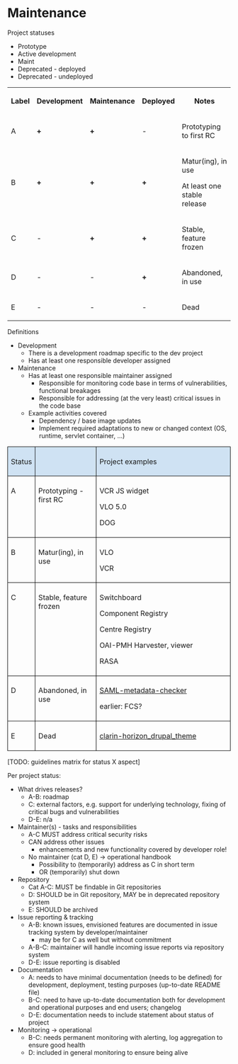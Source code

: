 # Maintenance

Project statuses

- Prototype
- Active development
- Maint
- Deprecated - deployed
- Deprecated - undeployed

<table>
  <tbody>
    <tr>
      <th>
        <p>Label</p>
      </th>
      <th>
        <p>Development</p>
      </th>
      <th>
        <p>Maintenance</p>
      </th>
      <th>
        <p>Deployed</p>
      </th>
      <th>
        <p>Notes</p>
      </th>
    </tr>
    <tr>
      <td>
        <p>A</p>
      </td>
      <td>
        <p><strong>+</strong></p>
      </td>
      <td>
        <p><strong>+</strong></p>
      </td>
      <td>
        <p>-</p>
      </td>
      <td>
        <p>Prototyping to first RC</p>
      </td>
    </tr>
    <tr>
      <td>
        <p>B</p>
      </td>
      <td>
        <p><strong>+</strong></p>
      </td>
      <td>
        <p><strong>+</strong></p>
      </td>
      <td>
        <p><strong>+</strong></p>
      </td>
      <td>
        <p>Matur(ing), in use</p>
        <p>At least one stable release</p>
      </td>
    </tr>
    <tr>
      <td>
        <p>C</p>
      </td>
      <td>
        <p>-</p>
      </td>
      <td>
        <p><strong>+</strong></p>
      </td>
      <td>
        <p><strong>+</strong></p>
      </td>
      <td>
        <p>Stable, feature frozen</p>
      </td>
    </tr>
    <tr>
      <td>
        <p>D</p>
      </td>
      <td>
        <p>-</p>
      </td>
      <td>
        <p>-</p>
      </td>
      <td>
        <p><strong>+</strong></p>
      </td>
      <td>
        <p>Abandoned, in use</p>
      </td>
    </tr>
    <tr>
      <td>
        <p>E</p>
      </td>
      <td>
        <p>-</p>
      </td>
      <td>
        <p>-</p>
      </td>
      <td>
        <p>-</p>
      </td>
      <td>
        <p>Dead</p>
      </td>
    </tr>
  </tbody>
</table>

Definitions

- Development
   - There is a development roadmap specific to the dev project
   - Has at least one responsible developer assigned
- Maintenance
   - Has at least one responsible maintainer assigned
      - Responsible for monitoring code base in terms of vulnerabilities, functional breakages
      - Responsible for addressing (at the very least) critical issues in the code base
   - Example activities covered
      - Dependency / base image updates
      - Implement required adaptations to new or changed context (OS, runtime, servlet container, ...)

<table width="624" cellpadding="7" cellspacing="0" style="page-break-before: auto; page-break-after: auto"><colgroup><col width="41"> <col width="150"> <col width="389"></colgroup><tbody><tr valign="top"><td width="41" bgcolor="#cfe2f3" style="background: #cfe2f3; border: 1.00pt solid #000000; padding: 0.07in"><p align="left" style="page-break-inside: auto; orphans: 0; widows: 0; border: none; padding: 0in; background: transparent; page-break-after: auto">Status</p></td><td width="150" bgcolor="#cfe2f3" style="background: #cfe2f3; border: 1.00pt solid #000000; padding: 0.07in"><p align="left" style="page-break-inside: auto; orphans: 0; widows: 0; border: none; padding: 0in; background: transparent; page-break-after: auto"><br></p></td><td width="389" bgcolor="#cfe2f3" style="background: #cfe2f3; border: 1.00pt solid #000000; padding: 0.07in"><p align="left" style="page-break-inside: auto; orphans: 0; widows: 0; border: none; padding: 0in; background: transparent; page-break-after: auto">Project examples</p></td></tr><tr valign="top"><td width="41" style="background: transparent; border: 1.00pt solid #000000; padding: 0.07in"><p align="left" style="page-break-inside: auto; orphans: 0; widows: 0; border: none; padding: 0in; background: transparent; page-break-after: auto">A</p></td><td width="150" style="border: 1.00pt solid #000000; padding: 0.07in"><p align="left" style="orphans: 0; widows: 0">Prototyping - first RC</p></td><td width="389" style="background: transparent; border: 1.00pt solid #000000; padding: 0.07in"><p align="left" style="page-break-inside: auto; orphans: 0; widows: 0; margin-bottom: 0in; border: none; padding: 0in; background: transparent; page-break-after: auto">VCR JS widget</p><p align="left" style="page-break-inside: auto; orphans: 0; widows: 0; margin-bottom: 0in; border: none; padding: 0in; background: transparent; page-break-after: auto">VLO 5.0</p><p align="left" style="orphans: 0; widows: 0">DOG</p></td></tr><tr valign="top"><td width="41" style="background: transparent; border: 1.00pt solid #000000; padding: 0.07in"><p align="left" style="page-break-inside: auto; orphans: 0; widows: 0; border: none; padding: 0in; background: transparent; page-break-after: auto">B</p></td><td width="150" style="border: 1.00pt solid #000000; padding: 0.07in"><p align="left" style="orphans: 0; widows: 0">Matur(ing), in use</p></td><td width="389" style="background: transparent; border: 1.00pt solid #000000; padding: 0.07in"><p align="left" style="page-break-inside: auto; orphans: 0; widows: 0; margin-bottom: 0in; border: none; padding: 0in; background: transparent; page-break-after: auto">VLO</p><p align="left" style="page-break-inside: auto; orphans: 0; widows: 0; border: none; padding: 0in; background: transparent; page-break-after: auto">VCR</p></td></tr><tr valign="top"><td width="41" style="background: transparent; border: 1.00pt solid #000000; padding: 0.07in"><p align="left" style="page-break-inside: auto; orphans: 0; widows: 0; border: none; padding: 0in; background: transparent; page-break-after: auto">C</p></td><td width="150" style="border: 1.00pt solid #000000; padding: 0.07in"><p align="left" style="orphans: 0; widows: 0">Stable, feature frozen</p></td><td width="389" style="background: transparent; border: 1.00pt solid #000000; padding: 0.07in"><p align="left" style="page-break-inside: auto; orphans: 0; widows: 0; margin-bottom: 0in; border: none; padding: 0in; background: transparent; page-break-after: auto">Switchboard</p><p align="left" style="page-break-inside: auto; orphans: 0; widows: 0; margin-bottom: 0in; border: none; padding: 0in; background: transparent; page-break-after: auto">Component Registry</p><p align="left" style="page-break-inside: auto; orphans: 0; widows: 0; margin-bottom: 0in; border: none; padding: 0in; background: transparent; page-break-after: auto">Centre Registry</p><p align="left" style="page-break-inside: auto; orphans: 0; widows: 0; margin-bottom: 0in; border: none; padding: 0in; background: transparent; page-break-after: auto">OAI-PMH Harvester, viewer</p><p align="left" style="page-break-inside: auto; orphans: 0; widows: 0; border: none; padding: 0in; background: transparent; page-break-after: auto">RASA</p></td></tr><tr valign="top"><td width="41" style="background: transparent; border: 1.00pt solid #000000; padding: 0.07in"><p align="left" style="page-break-inside: auto; orphans: 0; widows: 0; border: none; padding: 0in; background: transparent; page-break-after: auto">D</p></td><td width="150" style="border: 1.00pt solid #000000; padding: 0.07in"><p align="left" style="orphans: 0; widows: 0">Abandoned, in use</p></td><td width="389" style="background: transparent; border: 1.00pt solid #000000; padding: 0.07in"><p align="left" style="page-break-inside: auto; orphans: 0; widows: 0; margin-bottom: 0in; border: none; padding: 0in; background: transparent; page-break-after: auto"><a href="https://github.com/clarin-eric/SAML-metadata-checker/">SAML-metadata-checker</a></p><p align="left" style="page-break-inside: auto; orphans: 0; widows: 0; border: none; padding: 0in; background: transparent; page-break-after: auto">earlier: FCS?</p></td></tr><tr valign="top"><td width="41" style="background: transparent; border: 1.00pt solid #000000; padding: 0.07in"><p align="left" style="page-break-inside: auto; orphans: 0; widows: 0; border: none; padding: 0in; background: transparent; page-break-after: auto">E</p></td><td width="150" style="border: 1.00pt solid #000000; padding: 0.07in"><p align="left" style="orphans: 0; widows: 0">Dead</p></td><td width="389" style="background: transparent; border: 1.00pt solid #000000; padding: 0.07in"><p align="left" style="page-break-inside: auto; orphans: 0; widows: 0; border: none; padding: 0in; background: transparent; page-break-after: auto"><a href="https://github.com/clarin-eric/clarin-horizon_drupal_theme">clarin-horizon_drupal_theme</a></p></td></tr></tbody></table>

\[TODO: guidelines matrix for status X aspect\]

Per project status:

- What drives releases?
   - A-B: roadmap
   - C: external factors, e.g. support for underlying technology, fixing of critical bugs and vulnerabilities
   - D-E: n/a
- Maintainer(s) - tasks and responsibilities
   - A-C MUST address critical security risks
   - CAN address other issues
      - enhancements and new functionality covered by developer role!
   - No maintainer (cat D, E) -> operational handbook
      - Possibility to (temporarily) address as C in short term
      - OR (temporarily) shut down
- Repository
   - Cat A-C: MUST be findable in Git repositories
   - D: SHOULD be in Git repository, MAY be in deprecated repository system
   - E: SHOULD be archived
- Issue reporting & tracking
   - A-B: known issues, envisioned features are documented in issue tracking system by developer/maintainer
      - may be for C as well but without commitment
   - A-B-C: maintainer will handle incoming issue reports via repository system
   - D-E: issue reporting is disabled
- Documentation
   - A: needs to have minimal documentation (needs to be defined) for development, deployment, testing purposes (up-to-date README file)
   - B-C: need to have up-to-date documentation both for development and operational purposes and end users; changelog
   - D-E: documentation needs to include statement about status of project
- Monitoring -> operational
   - B-C: needs permanent monitoring with alerting, log aggregation to ensure good health
   - D: included in general monitoring to ensure being alive
